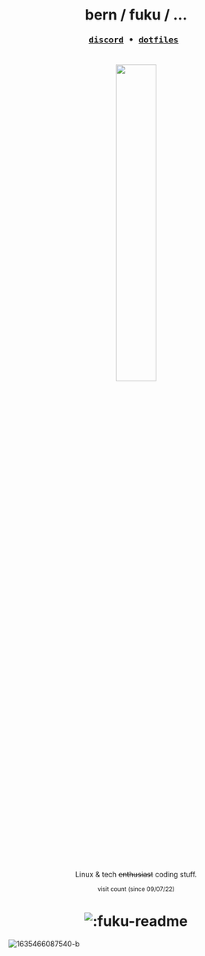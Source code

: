 

<h1 align=center>bern / fuku / ...</h1>

<h3 align=center>
<pre align="center">
<a href="https://discord.com/users/484067720636399616">discord</a> • <a href="https://github.com/fuku77/dotfiles">dotfiles</a> 
</pre>
</h1>

#

<h1 align=center>
<p align="center">
  <a href="https://skillicons.dev">
   <img src="https://skillicons.dev/icons?i=linux,bash,js,python,git,cpp,vim" width="40%" height="40%" />
  </a>
</p>
</h1>

<p align=center>
Linux & tech <strike>enthusiast</strike> coding stuff.
</p>

<div align=center><sub>visit count (since 09/07/22)</sub></div>
<h1 align=center>
<img src="https://count.getloli.com/get/@:fuku-readme?theme=rule34" alt=":fuku-readme" />
</h1>

![1635466087540-b](https://user-images.githubusercontent.com/77590245/178116449-fa861d3f-52ca-4f46-8666-a5c69b0f3a8f.jpg)
